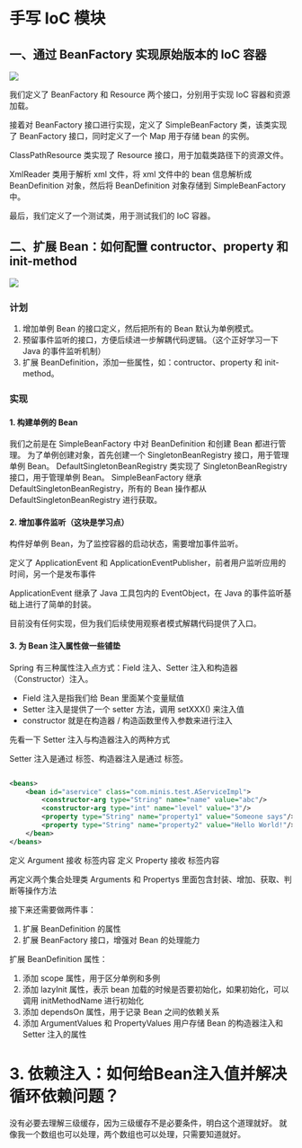 # 手写 IoC 模块

## 一、通过 BeanFactory 实现原始版本的 IoC 容器

![](https://ljd-image-upload.oss-cn-beijing.aliyuncs.com/sources/202303171611668.jpeg)

我们定义了 BeanFactory 和 Resource 两个接口，分别用于实现 IoC 容器和资源加载。

接着对 BeanFactory 接口进行实现，定义了 SimpleBeanFactory 类，该类实现了 BeanFactory 接口，同时定义了一个 Map 用于存储 bean 的实例。

ClassPathResource 类实现了 Resource 接口，用于加载类路径下的资源文件。

XmlReader 类用于解析 xml 文件，将 xml 文件中的 bean 信息解析成 BeanDefinition 对象，然后将 BeanDefinition 对象存储到 SimpleBeanFactory 中。

最后，我们定义了一个测试类，用于测试我们的 IoC 容器。

## 二、扩展 Bean：如何配置 contructor、property 和 init-method

![](https://ljd-image-upload.oss-cn-beijing.aliyuncs.com/sources/202303171610527.jpeg)

### 计划

1. 增加单例 Bean 的接口定义，然后把所有的 Bean 默认为单例模式。
2. 预留事件监听的接口，方便后续进一步解耦代码逻辑。（这个正好学习一下 Java 的事件监听机制）
3. 扩展 BeanDefinition，添加一些属性，如：contructor、property 和 init-method。

### 实现

#### 1. 构建单例的 Bean

我们之前是在 SimpleBeanFactory 中对 BeanDefinition 和创建 Bean 都进行管理。
为了单例创建对象，首先创建一个 SingletonBeanRegistry 接口，用于管理单例 Bean。
DefaultSingletonBeanRegistry 类实现了 SingletonBeanRegistry 接口，用于管理单例 Bean。
SimpleBeanFactory 继承 DefaultSingletonBeanRegistry，所有的 Bean 操作都从 DefaultSingletonBeanRegistry 进行获取。

#### 2. 增加事件监听（这块是学习点）

构件好单例 Bean，为了监控容器的启动状态，需要增加事件监听。

定义了 ApplicationEvent 和 ApplicationEventPublisher，前者用户监听应用的时间，另一个是发布事件

ApplicationEvent 继承了 Java 工具包内的 EventObject，在 Java 的事件监听基础上进行了简单的封装。

目前没有任何实现，但为我们后续使用观察者模式解耦代码提供了入口。

#### 3. 为 Bean 注入属性做一些铺垫

Spring 有三种属性注入点方式：Field 注入、Setter 注入和构造器（Constructor）注入。

- Field 注入是指我们给 Bean 里面某个变量赋值
- Setter 注入是提供了一个 setter 方法，调用 setXXX() 来注入值
- constructor 就是在构造器 / 构造函数里传入参数来进行注入

先看一下 Setter 注入与构造器注入的两种方式

Setter 注入是通过 <property> 标签、构造器注入是通过 <constructor-arg> 标签。

```xml

<beans>
    <bean id="aservice" class="com.minis.test.AServiceImpl">
        <constructor-arg type="String" name="name" value="abc"/>
        <constructor-arg type="int" name="level" value="3"/>
        <property type="String" name="property1" value="Someone says"/>
        <property type="String" name="property2" value="Hello World!"/>
    </bean>
</beans>

```
定义 Argument 接收 <constructor-arg> 标签内容
定义 Property 接收 <property> 标签内容

再定义两个集合处理类 Arguments 和 Propertys 里面包含封装、增加、获取、判断等操作方法

接下来还需要做两件事：
1. 扩展 BeanDefinition 的属性
2. 扩展 BeanFactory 接口，增强对 Bean 的处理能力

扩展 BeanDefinition 属性：

1. 添加 scope 属性，用于区分单例和多例
2. 添加 lazyInit 属性，表示 bean 加载的时候是否要初始化，如果初始化，可以调用 initMethodName 进行初始化
3. 添加 dependsOn 属性，用于记录 Bean 之间的依赖关系
4. 添加 ArgumentValues 和 PropertyValues 用户存储 Bean 的构造器注入和 Setter 注入的属性

# 3. 依赖注入：如何给Bean注入值并解决循环依赖问题？

没有必要去理解三级缓存，因为三级缓存不是必要条件，明白这个道理就好。
就像我一个数组也可以处理，两个数组也可以处理，只需要知道就好。


